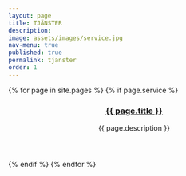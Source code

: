 ```yaml
---
layout: page
title: TJÄNSTER
description: 
image: assets/images/service.jpg
nav-menu: true
published: true
permalink: tjanster
order: 1
---
```


<section id="one" class="tiles">
	{% for page in site.pages %}
	{% if page.service %}
        <article>
                <span class="image">
                        <img src="{{ page.image }}" alt="" />
                </span>
                <header class="major">
                        <h3><a href="{{ page.url | relative_url  }}" class="link">{{ page.title }}</a></h3>
                        <p>{{ page.description }}</p>
                </header>
        </article>
	{% endif %}
	{% endfor %}
</section>

